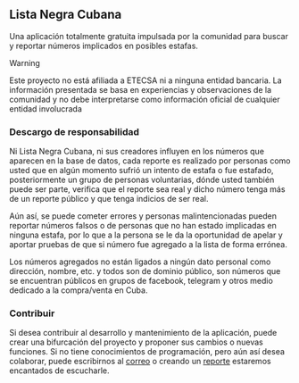 ## Lista Negra Cubana

Una aplicación totalmente gratuita impulsada por la comunidad para buscar y reportar números implicados en posibles estafas.

> [!WARNING]
> 
> Este proyecto no está afiliada a ETECSA  ni a ninguna entidad bancaria. La información presentada se basa en experiencias y observaciones de la comunidad y no debe interpretarse como información oficial de cualquier entidad involucrada

### Descargo de responsabilidad
Ni Lista Negra Cubana, ni sus creadores influyen en los números que aparecen en la base de datos, cada reporte es realizado por personas como usted que en algún momento sufrió un intento de estafa o fue estafado, posteriormente un grupo de personas voluntarias, dónde usted también puede ser parte, verifica que el reporte sea real y dicho número tenga más de un reporte público y que tenga indicios de ser real. 

Aún así, se puede cometer errores y personas malintencionadas pueden reportar números falsos o de personas que no han estado implicadas en ninguna estafa, por lo que a la persona se le da la oportunidad de apelar y aportar pruebas de que si número fue agregado a la lista de forma errónea. 

Los números agregados no están ligados a ningún dato personal como dirección, nombre, etc. y todos son de dominio público, son números que se encuentran públicos en grupos de facebook, telegram y otros medio dedicado a la compra/venta en Cuba. 

### Contribuir 

Si desea contribuir al desarrollo y mantenimiento de la aplicación, puede crear una bifurcación del proyecto y proponer sus cambios o nuevas funciones. Si no tiene conocimientos de programación, pero aún así desea colaborar, puede escribirnos al [correo](mailto:listanegracubana@gmail.com) o creando un [reporte](https://github.com/ghxstbyte/lista-negra-cuba/issues/new/choose) estaremos encantados de escucharle. 
 